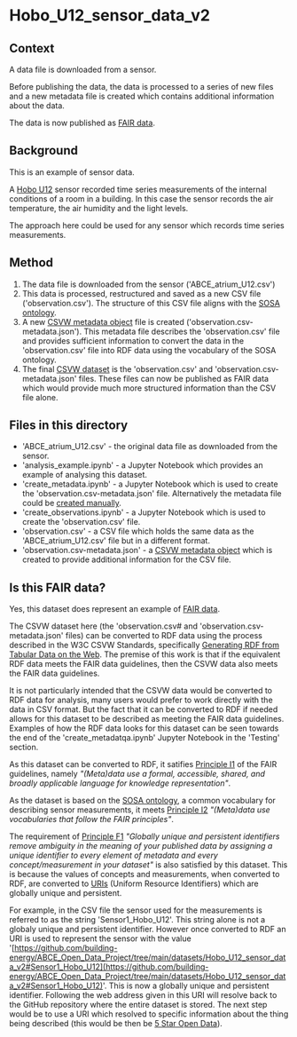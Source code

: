 # Hobo_U12_sensor_data_v2

## Context

A data file is downloaded from a sensor. 

Before publishing the data, the data is processed to a series of new files and a new metadata file is created which contains additional information about the data.

The data is now published as [FAIR data](https://www.go-fair.org/fair-principles/).

## Background

This is an example of sensor data.

A [Hobo U12](https://www.onsetcomp.com/products/data-loggers/u12-011/) sensor recorded time series measurements of the internal conditions of a room in a building. In this case the sensor records the air temperature, the air humidity and the light levels.

The approach here could be used for any sensor which records time series measurements.

## Method

1. The data file is downloaded from the sensor ('ABCE_atrium_U12.csv')
2. This data is processed, restructured and saved as a new CSV file ('observation.csv'). The structure of this CSV file aligns with the [SOSA ontology](https://www.w3.org/TR/vocab-ssn/).
3. A new [CSVW metadata object](https://www.w3.org/TR/2015/REC-tabular-metadata-20151217/) file is created ('observation.csv-metadata.json'). This metadata file describes the 'observation.csv' file and provides sufficient information to convert the data in the 'observation.csv' file into RDF data using the vocabulary of the SOSA ontology.
4. The final [CSVW dataset](https://www.stevenfirth.com/csv-on-the-web-an-introduction/) is the 'observation.csv' and 'observation.csv-metadata.json' files. These files can now be published as FAIR data which would provide much more structured information than the CSV file alone.

## Files in this directory

- 'ABCE_atrium_U12.csv' - the original data file as downloaded from the sensor.
- 'analysis_example.ipynb' - a Jupyter Notebook which provides an example of analysing this dataset.
- 'create_metadata.ipynb' - a Jupyter Notebook which is used to create the 'observation.csv-metadata.json' file. Alternatively the metadata file could be [created manually](https://www.stevenfirth.com/csv-on-the-web-creating-descriptive-metadata-files/).
- 'create_observations.ipynb' - a Jupyter Notebook which is used to create the 'observation.csv' file. 
- 'observation.csv' - a CSV file which holds the same data as the 'ABCE_atrium_U12.csv' file but in a different format.
- 'observation.csv-metadata.json' - a [CSVW metadata object](https://www.w3.org/TR/2015/REC-tabular-metadata-20151217/) which is created to provide additional information for the CSV file.

## Is this FAIR data?

Yes, this dataset does represent an example of [FAIR data](https://www.go-fair.org/fair-principles/).

The CSVW dataset here (the 'observation.csv# and 'observation.csv-metadata.json' files) can be converted to RDF data using the process described in the W3C CSVW Standards, specifically [Generating RDF from Tabular Data on the Web](https://www.w3.org/TR/2015/REC-csv2rdf-20151217/). The premise of this work is that if the equivalent RDF data meets the FAIR data guidelines, then the CSVW data also meets the FAIR data guidelines.

It is not particularly intended that the CSVW data would be converted to RDF data for analysis, many users would prefer to work directly with the data in CSV format. But the fact that it can be converted to RDF if needed allows for this dataset to be described as meeting the FAIR data guidelines. Examples of how the RDF data looks for this dataset can be seen towards the end of the 'create_metadatqa.ipynb' Jupyter Notebook in the 'Testing' section.

As this dataset can be converted to RDF, it satifies [Principle I1](https://www.go-fair.org/fair-principles/i1-metadata-use-formal-accessible-shared-broadly-applicable-language-knowledge-representation/) of the FAIR guidelines, namely *"(Meta)data use a formal, accessible, shared, and broadly applicable language for knowledge representation"*.

As the dataset is based on the [SOSA ontology](https://www.w3.org/TR/vocab-ssn/), a common vocabulary for describing sensor measurements, it meets [Principle I2](https://www.go-fair.org/fair-principles/i2-metadata-use-vocabularies-follow-fair-principles/) *"(Meta)data use vocabularies that follow the FAIR principles"*.

The requirement of [Principle F1](https://www.go-fair.org/fair-principles/f1-meta-data-assigned-globally-unique-persistent-identifiers/) *"Globally unique and persistent identifiers remove ambiguity in the meaning of your published data by assigning a unique identifier to every element of metadata and every concept/measurement in your dataset"* is also satisfied by this dataset. This is because the values of concepts and measurements, when converted to RDF, are converted to [URIs](https://www.w3.org/TR/rdf11-primer/#section-IRI) (Uniform Resource Identifiers) which are globally unique and persistent. 

For example, in the CSV file the sensor used for the measurements is referred to as the string 'Sensor1_Hobo_U12'. This string alone is not a globaly unique and persistent identifier. However once converted to RDF an URI is used to represent the sensor with the value '[https://github.com/building-energy/ABCE_Open_Data_Project/tree/main/datasets/Hobo_U12_sensor_data_v2#Sensor1_Hobo_U12](https://github.com/building-energy/ABCE_Open_Data_Project/tree/main/datasets/Hobo_U12_sensor_data_v2#Sensor1_Hobo_U12)'. This is now a globally unique and persistent identifier. Following the web address given in this URI will resolve back to the GitHub repository where the entire dataset is stored. The next step would be to use a URI which resolved to specific information about the thing being described (this would be then be [5 Star Open Data](https://github.com/building-energy/ABCE_Open_Data_Project/tree/main/datasets/Hobo_U12_sensor_data_v2#Sensor1_Hobo_U12)).







